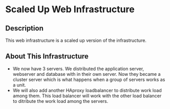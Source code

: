 # Scaled Up Web Infrastructure
## Description
This web infrastructure is a scaled up version of the infrastructure.
## About This Infrastructure
- We now have 3 servers. We distributed the application server, webserver and database with in their own server. Now they became a cluster server which is what happens when a group of servers works as a unit.
- We will also add another HAproxy loadbalancer to distribute work load  among them. This load balancer will work with the other load balancer to ditribute the work load among the servers.
